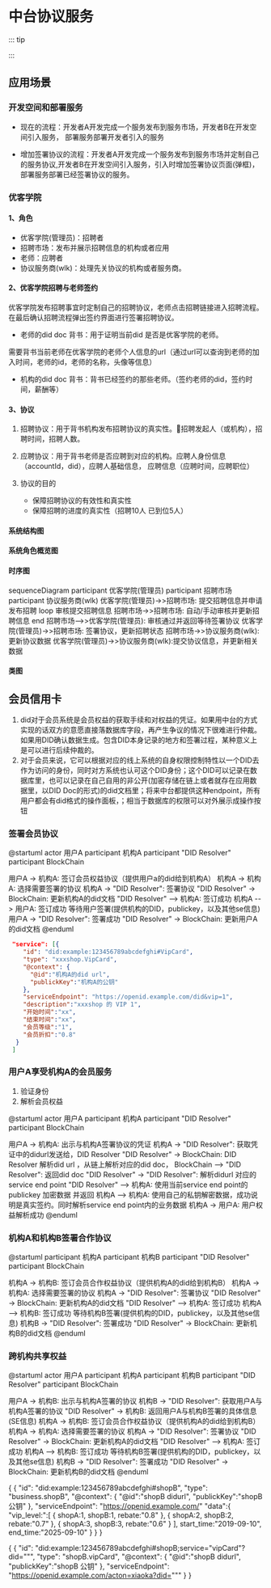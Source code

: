 # 中台协议服务
::: tip

:::
## 应用场景
<!-- ### 角色
1. 开发商：在中台开发应用的机构
2. 运营商：

### 应用场景说明 -->
### 开发空间和部署服务
- 现在的流程：开发者A开发完成一个服务发布到服务市场，开发者B在开发空间引入服务， 部署服务部署开发者引入的服务

- 增加签署协议的流程：开发者A开发完成一个服务发布到服务市场并定制自己的服务协议,开发者B在开发空间引入服务，引入时增加签署协议页面(弹框)，部署服务部署已经签署协议的服务。

### 优客学院
#### 1、角色
- 优客学院(管理员)：招聘者
- 招聘市场：发布并展示招聘信息的机构或者应用
- 老师：应聘者
- 协议服务商(wlk)：处理先关协议的机构或者服务商。
#### 2、优客学院招聘与老师签约
优客学院发布招聘事宜时定制自己的招聘协议，老师点击招聘链接进入招聘流程。在最后确认招聘流程弹出签约界面进行签署招聘协议。
   - 老师的did doc 背书：用于证明当前did 是否是优客学院的老师。

需要背书当前老师在优客学院的老师个人信息的url（通过url可以查询到老师的加入时间，老师的id，老师的名称，头像等信息）
   - 机构的did doc 背书：背书已经签约的那些老师。（签约老师的did，签约时间，薪酬等）

#### 3、协议
1. 招聘协议：用于背书机构发布招聘协议的真实性。招聘发起人（或机构），招聘时间，招聘人数。
2. 应聘协议：用于背书老师是否应聘到对应的机构。应聘人身份信息（accountId，did），应聘人基础信息， 应聘信息（应聘时间，应聘职位）

3. 协议的目的
   - 保障招聘协议的有效性和真实性
   - 保障招聘的进度的真实性（招聘10人 已到位5人）


#### 系统结构图

#### 系统角色概览图

#### 时序图
<mermaid>
sequenceDiagram
  participant 优客学院(管理员)
  participant 招聘市场
  participant 协议服务商(wlk)
  优客学院(管理员)->>招聘市场: 提交招聘信息并申请发布招聘
  loop 审核提交招聘信息
    招聘市场->>招聘市场: 自动/手动审核并更新招聘信息
  end
  <!-- Note right of 招聘市场: 审核提交招聘信息<br/>(不需要审核的自动<br/>更新招聘信息) -->
  招聘市场-->>优客学院(管理员): 审核通过并返回等待签署协议
  优客学院(管理员)->>招聘市场: 签署协议，更新招聘状态
  招聘市场->>协议服务商(wlk): 更新协议数据
  优客学院(管理员)->>协议服务商(wlk):提交协议信息，并更新相关数据
</mermaid>


#### 类图


## 会员信用卡
1. did对于会员系统是会员权益的获取手续和对权益的凭证。如果用中台的方式实现的话双方的意愿直接落数据库字段，再产生争议的情况下很难进行仲裁。如果用DID确认数据生成。包含DID本身记录的地方和签署过程，某种意义上是可以进行后续仲裁的。
2. 对于会员来说，它可以根据对应的线上系统的自身权限控制特性以一个DID去作为访问的身份，同时对方系统也认可这个DID身份；这个DID可以记录在数据库里，也可以记录在自己自用的非公开(加密存储在链上或者就存在应用数据里，以DID Doc的形式)的did文档里；将来中台都提供这种endpoint，所有用户都会有did格式的操作面板，；相当于数据库的权限可以对外展示成操作按钮

### 签署会员协议
@startuml
actor 用户A
participant 机构A
participant "DID Resolver"
participant BlockChain

用户A -> 机构A: 签订会员权益协议（提供用户a的did给到机构A）
机构A -> 机构A: 选择需要签署的协议
机构A -> "DID Resolver": 签署协议
"DID Resolver" -> BlockChain: 更新机构A的did文档
"DID Resolver" --> 机构A: 签订成功
机构A --> 用户A: 签订成功 等待用户签署(提供机构的DID，publickey，以及其他se信息)
用户A -> "DID Resolver": 签署成功
"DID Resolver" -> BlockChain: 更新用户A的did文档
@enduml

``` json
 "service": [{
    "id": "did:example:123456789abcdefghi#VipCard",
    "type": "xxxshop.VipCard",
    "@context": {
      "@id":"机构A的did url",
      "publickKey":"机构A的公钥"
    },
    "serviceEndpoint": "https://openid.example.com/did&vip=1",
    "description":"xxxshop 的 VIP 1",
    "开始时间":"xx",
    "结束时间":"xx",
    "会员等级":"1",
    "会员折扣":"0.8"
  }
 ]
```

### 用户A享受机构A的会员服务
1. 验证身份
2. 解析会员权益

@startuml
actor 用户A
participant 机构A
participant "DID Resolver"
participant BlockChain

用户A -> 机构A: 出示与机构A签署协议的凭证
机构A -> "DID Resolver": 获取凭证中的didurl发送给，DID Resolver
"DID Resolver" -> BlockChain: DID Resolver 解析did url ，从链上解析对应的did doc，
BlockChain --> "DID Resolver": 返回did doc
"DID Resolver" -> "DID Resolver": 解析didurl 对应的service end point
"DID Resolver" --> 机构A: 使用当前service end point的publickey 加密数据 并返回
机构A --> 机构A: 使用自己的私钥解密数据，成功说明是真实签约。同时解析service end point内的业务数据
机构A -> 用户A: 用户权益解析成功
@enduml

### 机构A和机构B签署合作协议
@startuml
participant 机构A
participant 机构B
participant "DID Resolver"
participant BlockChain

机构A -> 机构B: 签订会员合作权益协议（提供机构A的did给到机构B）
机构A -> 机构A: 选择需要签署的协议
机构A -> "DID Resolver": 签署协议
"DID Resolver" -> BlockChain: 更新机构A的did文档
"DID Resolver" --> 机构A: 签订成功
机构A --> 机构B: 签订成功 等待机构B签署(提供机构的DID，publickey，以及其他se信息)
机构B -> "DID Resolver": 签署成功
"DID Resolver" -> BlockChain: 更新机构B的did文档
@enduml

### 跨机构共享权益
@startuml
actor 用户A
participant 机构A
participant 机构B
participant "DID Resolver"
participant BlockChain

用户A -> 机构B: 出示与机构A签署的协议
机构B -> "DID Resolver": 获取用户A与机构A签署的协议
"DID Resolver" -> 机构B: 返回用户A与机构B签署的具体信息(SE信息)
机构A -> 机构B: 签订会员合作权益协议（提供机构A的did给到机构B）
机构A -> 机构A: 选择需要签署的协议
机构A -> "DID Resolver": 签署协议
"DID Resolver" -> BlockChain: 更新机构A的did文档
"DID Resolver" --> 机构A: 签订成功
机构A --> 机构B: 签订成功 等待机构B签署(提供机构的DID，publickey，以及其他se信息)
机构B -> "DID Resolver": 签署成功
"DID Resolver" -> BlockChain: 更新机构B的did文档
@enduml


{
  {
    "id": "did:example:123456789abcdefghi#shopB",
    "type": "business.shopB",
    "@context": {
      "@id":"shopB didurl",
      "publickKey":"shopB 公钥"
    },
    "serviceEndpoint": "https://openid.example.com/"
  	"data":{
  		"vip_level:":[
  			{
  				shopA:1,
          shopB:1,
          rebate:"0.8"
				},
        {
  				shopA:2,
          shopB:2,
          rebate:"0.7"
				},
        {
  				shopA:3,
          shopB:3,
          rebate:"0.6"
				}
  		],
      start_time:"2019-09-10",
      end_time:"2025-09-10"
		}
  }
}

{
  {
    "id": "did:example:123456789abcdefghi#shopB;service="vipCard"?did=""",
    "type": "shopB.vipCard",
    "@context": {
      "@id":"shopB didurl",
      "publickKey":"shopB 公钥"
    },
    "serviceEndpoint": "https://openid.example.com/acton=xiaoka?did="""
  }
}